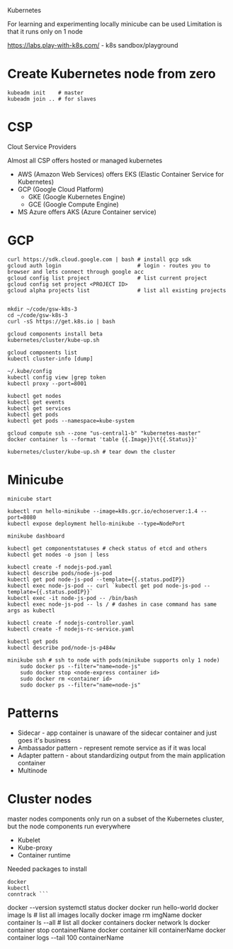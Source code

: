 Kubernetes

For learning and experimenting locally minicube can be used
Limitation is that it runs only on 1 node

https://labs.play-with-k8s.com/ - k8s sandbox/playground

# Create Kubernetes node from zero

```
kubeadm init    # master
kubeadm join .. # for slaves
```


# CSP
Clout Service Providers

Almost all CSP offers hosted or managed kubernetes
* AWS (Amazon Web Services) offers EKS (Elastic Container Service for Kubernetes)
* GCP (Google Cloud Platform)
	* GKE (Google Kubernetes Engine)
	* GCE (Google Compute Engine)
* MS Azure offers AKS (Azure Container service)

# GCP

```
curl https://sdk.cloud.google.com | bash # install gcp sdk
gcloud auth login                        # login - routes you to browser and lets connect through google acc
gcloud config list project               # list current project
gcloud config set project <PROJECT ID>
gcloud alpha projects list               # list all existing projects


mkdir ~/code/gsw-k8s-3
cd ~/code/gsw-k8s-3
curl -sS https://get.k8s.io | bash

gcloud components install beta
kubernetes/cluster/kube-up.sh

gcloud components list
kubectl cluster-info [dump]

~/.kube/config
kubectl config view |grep token
kubectl proxy --port=8001

kubectl get nodes
kubectl get events
kubectl get services
kubectl get pods
kubectl get pods --namespace=kube-system

gcloud compute ssh --zone "us-central1-b" "kubernetes-master"
docker container ls --format 'table {{.Image}}\t{{.Status}}' 

kubernetes/cluster/kube-up.sh # tear down the cluster
```

# Minicube

```
minicube start

kubectl run hello-minikube --image=k8s.gcr.io/echoserver:1.4 --port=8080
kubectl expose deployment hello-minikube --type=NodePort

minikube dashboard

kubectl get componentstatuses # check status of etcd and others
kubectl get nodes -o json | less

kubectl create -f nodejs-pod.yaml
kubectl describe pods/node-js-pod
kubectl get pod node-js-pod --template={{.status.podIP}}
kubectl exec node-js-pod -- curl `kubectl get pod node-js-pod --template={{.status.podIP}}`
kubectl exec -it node-js-pod -- /bin/bash
kubectl exec node-js-pod -- ls / # dashes in case command has same args as kubectl

kubectl create -f nodejs-controller.yaml
kubectl create -f nodejs-rc-service.yaml

kubectl get pods
kubectl describe pod/node-js-p484w

minikube ssh # ssh to node with pods(minikube supports only 1 node)
	sudo docker ps --filter="name=node-js"
	sudo docker stop <node-express container id>
	sudo docker rm <container id>
	sudo docker ps --filter="name=node-js"

```

# Patterns

* Sidecar - app container is unaware of the sidecar container and just goes it's business
* Ambassador pattern - represent remote service as if it was local
* Adapter pattern - about standardizing output from the main application container
* Multinode

# Cluster nodes
master nodes components only run on a subset of the Kubernetes cluster, but the node  components run
everywhere

* Kubelet
* Kube-proxy
* Container runtime

Needed packages to install
```
docker
kubectl
conntrack ```

```
docker --version
systemctl status docker
docker run hello-world
docker image ls # list all images locally
docker image rm imgName
docker container ls --all # list all docker containers
docker network ls
docker container stop containerName 
docker container kill containerName
docker container logs --tail 100 containerName
```

